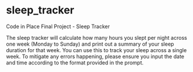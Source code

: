 # sleep_tracker
Code in Place Final Project - Sleep Tracker

The sleep tracker will calculate how many hours you slept per night across one week (Monday to Sunday) and print out a summary of your sleep duration for that week.
You can use this to track your sleep across a single week.
To mitigate any errors happening, please ensure you input the date and time according to the format provided in the prompt.

